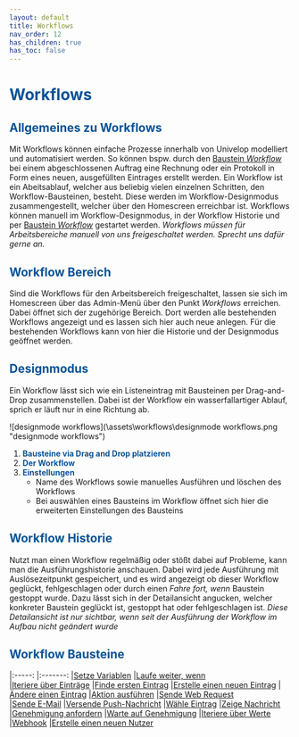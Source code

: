 ```yaml
---
layout: default
title: Workflows
nav_order: 12
has_children: true
has_toc: false
---
```


# <span style="color:#0b5394">**Workflows**</span>
## <span style="color:#0b5394">Allgemeines zu Workflows</span>

Mit Workflows können einfache Prozesse innerhalb von Univelop modelliert und automatisiert werden.
So können bspw. durch den [Baustein *Workflow*](/docs/record-spec-settings/grand-child-expanded/workflow.html) bei einem abgeschlossenen Auftrag eine Rechnung oder ein Protokoll in Form eines neuen, ausgefüllten Eintrages erstellt werden.
Ein Workflow ist ein Abeitsablauf, welcher aus beliebig vielen einzelnen Schritten, den Workflow-Bausteinen, besteht. Diese werden im Workflow-Designmodus zusammengestellt, welcher über den Homescreen erreichbar ist. 
Workflows können manuell im Workflow-Designmodus, in der Workflow Historie und per [Baustein *Workflow*](/docs/record-spec-settings/grand-child-expanded/workflow.html) gestartet werden.
*Workflows müssen für Arbeitsbereiche manuell von uns freigeschaltet werden. Sprecht uns dafür gerne an.*

## <span style="color:#0b5394">Workflow Bereich</span>

Sind die Workflows für den Arbeitsbereich freigeschaltet, lassen sie sich im Homescreen über das Admin-Menü über den Punkt *Workflows* erreichen. Dabei öffnet sich der zugehörige Bereich.
Dort werden alle bestehenden Workflows angezeigt und es lassen sich hier auch neue anlegen. Für die bestehenden Workflows kann von hier die Historie und der Designmodus geöffnet werden.

## <span style="color:#0b5394">Designmodus</span>

Ein Workflow lässt sich wie ein Listeneintrag mit Bausteinen per Drag-and-Drop zusammenstellen. Dabei ist der Workflow ein wasserfallartiger Ablauf, sprich er läuft nur in eine Richtung ab. 

![designmode workflows](\assets\workflows\designmode workflows.png "designmode workflows")

1. <span style="color:#0b5394">**Bausteine via Drag and Drop platzieren**</span>
2. <span style="color:#0b5394">**Der Workflow**</span>
3. <span style="color:#0b5394">**Einstellungen**</span>
    - Name des Workflows sowie manuelles Ausführen und löschen des Workflows
    - Bei auswählen eines Bausteins im Workflow öffnet sich hier die erweiterten Einstellungen des Bausteins

## <span style="color:#0b5394">Workflow Historie</span>

Nutzt man einen Workflow regelmäßig oder stößt dabei auf Probleme, kann man die Ausführungshistorie anschauen.
Dabei wird jede Ausführung mit Auslösezeitpunkt gespeichert, und es wird angezeigt ob dieser Workflow geglückt, fehlgeschlagen oder durch einen *Fahre fort, wenn* Baustein gestoppt wurde.
Dazu lässt sich in der Detailansicht angucken, welcher konkreter Baustein geglückt ist, gestoppt hat oder fehlgeschlagen ist.
*Diese Detailansicht ist nur sichtbar, wenn seit der Ausführung der Workflow im Aufbau nicht geändert wurde*


## <span style="color:#0b5394">Workflow Bausteine</span>

|:-----:            |:-------:
|[Setze Variablen](/docs/workflows/grand-childs-bricks/set-variable.html)  |[Laufe weiter, wenn](/docs/workflows/grand-childs-bricks/continue-if.html)              
|[Iteriere über Einträge](/docs/workflows/grand-childs-bricks/iterate-records.html) |[Finde ersten Eintrag](/docs/workflows/grand-childs-bricks/get-first-record.html) 
|[Erstelle einen neuen Eintrag](/docs/workflows/grand-childs-bricks/create-record.html)  |[Ändere einen Eintrag](/docs/workflows/grand-childs-bricks/alter-record.html)
|[Aktion ausführen](/docs/workflows/grand-childs-bricks/run-action.html) |[Sende Web Request](/docs/workflows/grand-childs-bricks/web-request.html)   
|[Sende E-Mail](/docs/workflows/grand-childs-bricks/send-mail.html) |[Versende Push-Nachricht](/docs/workflows/grand-childs-bricks/choose-record.html) 
|[Wähle Eintrag](/docs/workflows/grand-childs-bricks/choose-record.html) |[Zeige Nachricht](/docs/workflows/grand-childs-bricks/send-notification.html) 
|[Genehmigung anfordern](/docs/workflows/grand-childs-bricks/request-approval.html) |[Warte auf Genehmigung](/docs/workflows/grand-childs-bricks/await-approval.html) 
|[Iteriere über Werte](/docs/workflows/grand-childs-bricks/iterate-values.html) |[Webhook](/docs/workflows/grand-childs-bricks/webhook.html) 
|[Erstelle einen neuen Nutzer](/docs/workflows/grand-childs-bricks/create-user.html)
